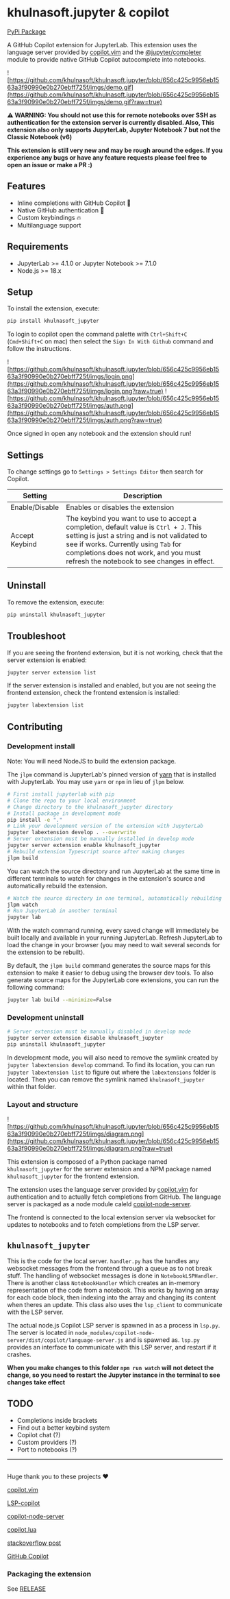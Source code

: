 # khulnasoft.jupyter & copilot

[PyPi Package](https://pypi.org/project/khulnasoft-jupyter/)

A GitHub Copilot extension for JupyterLab. This extension uses the language server provided by [copilot.vim](https://github.com/github/copilot.vim) and the [@jupyter/completer](https://jupyterlab.readthedocs.io/en/latest/user/completer.html) module to provide native GitHub Copilot autocomplete into notebooks.

![https://github.com/khulnasoft/khulnasoft.jupyter/blob/656c425c9956eb1563a3f90990e0b270ebff725f/imgs/demo.gif](https://github.com/khulnasoft/khulnasoft.jupyter/blob/656c425c9956eb1563a3f90990e0b270ebff725f/imgs/demo.gif?raw=true)


**⚠️ WARNING: You should not use this for remote notebooks over SSH as authentication for the extension server  is currently disabled. Also, This extension also only supports JupyterLab, Jupyter Notebook 7 but not the Classic Notebook (v6)**

**This extension is still very new and may be rough around the edges. If you experience any bugs or have any feature requests please feel free to open an issue or make a PR :)**

## Features

- Inline completions with GitHub Copilot 🤖
- Native GitHub authentication 🔐
- Custom keybindings 🔥
- Multilanguage support

## **Requirements**

- JupyterLab >= 4.1.0 or Jupyter Notebook >= 7.1.0
- Node.js >= 18.x

## Setup

To install the extension, execute:

```bash
pip install khulnasoft_jupyter
```

To login to copilot open the command palette with `Ctrl+Shift+C` (`Cmd+Shift+C` on mac) then select the `Sign In With Github` command and follow the instructions.

![https://github.com/khulnasoft/khulnasoft.jupyter/blob/656c425c9956eb1563a3f90990e0b270ebff725f/imgs/login.png](https://github.com/khulnasoft/khulnasoft.jupyter/blob/656c425c9956eb1563a3f90990e0b270ebff725f/imgs/login.png?raw=true)
![https://github.com/khulnasoft/khulnasoft.jupyter/blob/656c425c9956eb1563a3f90990e0b270ebff725f/imgs/auth.png](https://github.com/khulnasoft/khulnasoft.jupyter/blob/656c425c9956eb1563a3f90990e0b270ebff725f/imgs/auth.png?raw=true)

Once signed in open any notebook and the extension should run!

## Settings

To change settings go to `Settings > Settings Editor` then search for Copilot.

| Setting        | Description                                                                                                                                                                                                                                                           |
| -------------- | --------------------------------------------------------------------------------------------------------------------------------------------------------------------------------------------------------------------------------------------------------------------- |
| Enable/Disable | Enables or disables the extension                                                                                                                                                                                                                                     |
| Accept Keybind | The keybind you want to use to accept a completion, default value is `Ctrl + J`. This setting is just a string and is not validated to see if works. Currently using `Tab` for completions does not work, and you must refresh the notebook to see changes in effect. |

## Uninstall

To remove the extension, execute:

```bash
pip uninstall khulnasoft_jupyter
```

## Troubleshoot

If you are seeing the frontend extension, but it is not working, check
that the server extension is enabled:

```bash
jupyter server extension list
```

If the server extension is installed and enabled, but you are not seeing
the frontend extension, check the frontend extension is installed:

```bash
jupyter labextension list
```

## Contributing

### Development install

Note: You will need NodeJS to build the extension package.

The `jlpm` command is JupyterLab's pinned version of
[yarn](https://yarnpkg.com/) that is installed with JupyterLab. You may use
`yarn` or `npm` in lieu of `jlpm` below.

```bash
# First install jupyterlab with pip
# Clone the repo to your local environment
# Change directory to the khulnasoft_jupyter directory
# Install package in development mode
pip install -e "."
# Link your development version of the extension with JupyterLab
jupyter labextension develop . --overwrite
# Server extension must be manually installed in develop mode
jupyter server extension enable khulnasoft_jupyter
# Rebuild extension Typescript source after making changes
jlpm build
```

You can watch the source directory and run JupyterLab at the same time in different terminals to watch for changes in the extension's source and automatically rebuild the extension.

```bash
# Watch the source directory in one terminal, automatically rebuilding when needed
jlpm watch
# Run JupyterLab in another terminal
jupyter lab
```

With the watch command running, every saved change will immediately be built locally and available in your running JupyterLab. Refresh JupyterLab to load the change in your browser (you may need to wait several seconds for the extension to be rebuilt).

By default, the `jlpm build` command generates the source maps for this extension to make it easier to debug using the browser dev tools. To also generate source maps for the JupyterLab core extensions, you can run the following command:

```bash
jupyter lab build --minimize=False
```

### Development uninstall

```bash
# Server extension must be manually disabled in develop mode
jupyter server extension disable khulnasoft_jupyter
pip uninstall khulnasoft_jupyter
```

In development mode, you will also need to remove the symlink created by `jupyter labextension develop`
command. To find its location, you can run `jupyter labextension list` to figure out where the `labextensions`
folder is located. Then you can remove the symlink named `khulnasoft_jupyter` within that folder.

### Layout and structure

![https://github.com/khulnasoft/khulnasoft.jupyter/blob/656c425c9956eb1563a3f90990e0b270ebff725f/imgs/diagram.png](https://github.com/khulnasoft/khulnasoft.jupyter/blob/656c425c9956eb1563a3f90990e0b270ebff725f/imgs/diagram.png?raw=true)

This extension is composed of a Python package named `khulnasoft_jupyter`
for the server extension and a NPM package named `khulnasoft_jupyter`
for the frontend extension.

The extension uses the language server provided by [copilot.vim](https://github.com/github/copilot.vim) for authentication and to actually fetch completions from GitHub. The language server is packaged as a node module caleld [copilot-node-server](https://github.com/jfcherng/copilot-node-server).

The frontend is connected to the local extension server via websocket for updates to notebooks and to fetch completions from the LSP server.

## `khulnasoft_jupyter`

This is the code for the local server. `handler.py` has the handles any websocket messages from the frontend through a queue as to not break stuff. The handling of websocket messages is done in `NotebookLSPHandler`. There is another class `NotebookHandler` which creates an in-memory representation of the code from a notebook. This works by having an array for each code block, then indexing into the array and changing its content when theres an update. This class also uses the `lsp_client` to communicate with the LSP server.

The actual node.js Copilot LSP server is spawned in as a process in `lsp.py`. The server is located in `node_modules/copilot-node-server/dist/copilot/language-server.js` and is spawned as. `lsp.py` provides an interface to communicate with this LSP server, and restart if it crashes.

**When you make changes to this folder `npm run watch` will not detect the change, so you need to restart the Jupyter instance in the terminal to see changes take effect**

## TODO

- Completions inside brackets
- Find out a better keybind system
- Copilot chat (?)
- Custom providers (?)
- Port to notebooks (?)

---

\
Huge thank you to these projects ❤️

[copilot.vim](https://github.com/github/copilot.vim)

[LSP-copilot](https://github.com/TerminalFi/LSP-copilot)

[copilot-node-server](https://github.com/jfcherng/copilot-node-server)

[copilot.lua](https://www.google.com/search?q=copilot.lua&oq=copilot.lua&aqs=chrome..69i57j0i512j35i39i512i650j69i60j5i44l2.1196j0j4&sourceid=chrome&ie=UTF-8)

[stackoverflow post](https://stackoverflow.com/questions/76741410/how-to-invoke-github-copilot-programmatically)

[GitHub Copilot](https://github.com/features/copilot)

### Packaging the extension

See [RELEASE](RELEASE.md)
